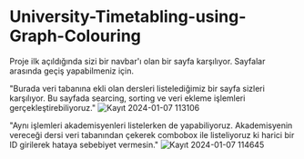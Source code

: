 # University-Timetabling-using-Graph-Colouring

Proje ilk açıldığında sizi bir navbar'ı olan bir sayfa karşılıyor. Sayfalar arasında geçiş yapabilmeniz için.

"Burada veri tabanına ekli olan dersleri listelediğimiz bir sayfa sizleri karşılıyor. Bu sayfada searcing, sorting  ve veri ekleme işlemleri gerçekleştirebiliyoruz."
![Kayıt 2024-01-07 113106](https://github.com/YusufUzeyir/University-Timetabling-using-Graph-Colouring/assets/92249669/18051fa4-ee75-4f0d-ab73-c8579adace34)


"Aynı işlemleri akademisyenleri listelerken de yapabiliyoruz. Akademisyenin vereceği dersi veri tabanından çekerek combobox ile listeliyoruz ki harici bir ID girilerek hataya sebebiyet vermesin."
![Kayıt 2024-01-07 114645](https://github.com/YusufUzeyir/University-Timetabling-using-Graph-Colouring/assets/92249669/90ea7ea8-fb59-4dbb-88bf-25ebb963410a)
